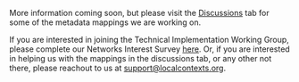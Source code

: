 More information coming soon, but please visit the [Discussions](https://github.com/localcontexts/localcontexts-metadata/discussions) tab for some of the metadata mappings we are working on.

If you are interested in joining the Technical Implementation Working Group, please complete our Networks Interest Survey [here](http://localcontexts.org/network-interest).
Or, if you are interested in helping us with the mappings in the discussions tab, or any other not there, please reachout to us at [support@localcontexts.org](mailto:support@localcontexts.org).
